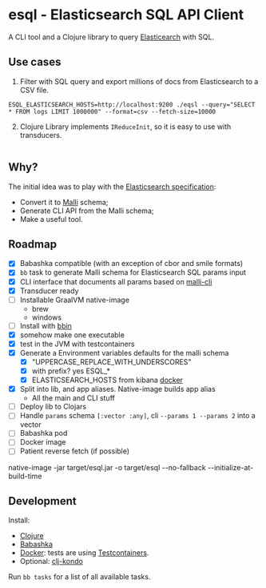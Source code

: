 # esql - Elasticsearch SQL API Client

A CLI tool and a Clojure library to query [Elasticearch](https://www.elastic.co/what-is/elasticsearch) with SQL.

## Use cases

1. Filter with SQL query and export millions of docs from Elasticsearch to a CSV file.
```shell
ESQL_ELASTICSEARCH_HOSTS=http://localhost:9200 ./eqsl --query="SELECT * FROM logs LIMIT 1000000" --format=csv --fetch-size=10000
```

2. Clojure Library implements `IReduceInit`, so it is easy to use with transducers.
```clojure

```

## Why?

The initial idea was to play with the [Elasticsearch specification](https://github.com/elastic/elasticsearch-specification):
- Convert it to [Malli](https://github.com/metosin/malli) schema;
- Generate CLI API from the Malli schema;
- Make a useful tool.

## Roadmap

- [x] Babashka compatible (with an exception of cbor and smile formats)
- [x] `bb` task to generate Malli schema for Elasticsearch SQL params input
- [x] CLI interface that documents all params based on [malli-cli](https://github.com/piotr-yuxuan/malli-cli)
- [x] Transducer ready
- [ ] Installable GraalVM native-image
  - brew
  - windows
- [ ] Install with [bbin](https://github.com/babashka/bbin)
- [x] somehow make one executable
- [x] test in the JVM with testcontainers
- [x] Generate a Environment variables defaults for the malli schema
  - [x] "UPPERCASE_REPLACE_WITH_UNDERSCORES"
  - [x] with prefix? yes ESQL_*
  - [x] ELASTICSEARCH_HOSTS from kibana [docker](https://www.elastic.co/guide/en/kibana/current/docker.html) 
- [x] Split into lib, and app aliases. Native-image builds app alias
  - All the main and CLI stuff
- [ ] Deploy lib to Clojars
- [ ] Handle `params` schema `[:vector :any]`, cli `--params 1 --params 2` into a vector
- [ ] Babashka pod
- [ ] Docker image
- [ ] Patient reverse fetch (if possible)

native-image -jar target/esql.jar -o target/esql --no-fallback --initialize-at-build-time

## Development

Install:
- [Clojure](https://clojure.org/guides/install_clojure)
- [Babashka](https://github.com/babashka/babashka)
- [Docker](https://docs.docker.com/get-docker/): tests are using [Testcontainers](https://github.com/javahippie/clj-test-containers).
- Optional: [clj-kondo](https://github.com/clj-kondo/clj-kondo)

Run `bb tasks` for a list of all available tasks.
